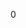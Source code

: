 <!-- @meta {
  "fileType": "counter",
  "purpose": "Tracks high-risk actions and security events.",
  "editPolicy": "incrementOnly",
  "routeScope": "security"
} -->
0
